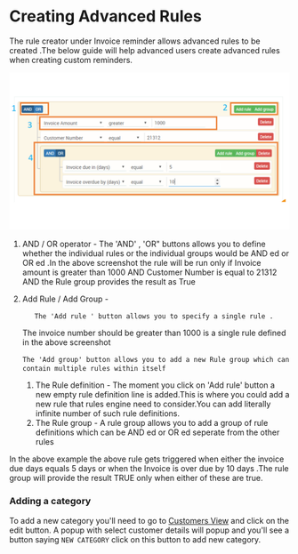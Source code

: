 # Creating Advanced Rules

The rule creator under Invoice reminder allows advanced rules to be created .The below guide will help advanced users create advanced rules when creating custom reminders.

![](../.gitbook/assets/rules.png)

1. AND / OR operator - The 'AND' , 'OR" buttons allows you to define whether the individual rules or the individual groups would be AND ed or OR ed .In the above screenshot the rule will be run only if Invoice amount is greater than 1000 AND Customer Number is equal to 21312 AND the Rule group provides the result as True
2. Add Rule / Add Group -

   ```text
      The 'Add rule ' button allows you to specify a single rule .
   ```

   The invoice number should be greater than 1000 is a single rule defined in the above screenshot

   ```text
   The 'Add group' button allows you to add a new Rule group which can contain multiple rules within itself
   ```

   1. The Rule definition - The moment you click on 'Add rule' button a new empty rule definition line is added.This is where you could add a new rule that rules engine need to consider.You can add literally infinite number of such rule definitions.
   2. The Rule group - A rule group allows you to add a group of rule definitions which can be AND ed or OR ed seperate from the other rules

In the above example the above rule gets triggered when either the invoice due days equals 5 days or when the Invoice is over due by 10 days .The rule group will provide the result TRUE only when either of these are true.

### Adding a category

To add a new category you'll need to go to [Customers View](https://app.payorcrm.com/#!/user/customers) and click on the edit button. A popup with select customer details will popup and you'll see a button saying `NEW CATEGORY` click on this button to add new category.

